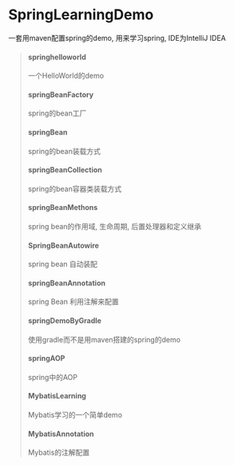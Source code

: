 # SpringLearningDemo
一套用maven配置spring的demo, 用来学习spring, IDE为IntelliJ IDEA

> #### springhelloworld
> 一个HelloWorld的demo
>
> #### springBeanFactory
> spring的bean工厂
>
> #### springBean
> spring的bean装载方式
>
> #### springBeanCollection
> spring的bean容器类装载方式
>
> #### springBeanMethons
> spring bean的作用域, 生命周期, 后置处理器和定义继承
>
> #### SpringBeanAutowire
> spring bean 自动装配
>
> #### springBeanAnnotation
> spring Bean 利用注解来配置
>
> #### springDemoByGradle
> 使用gradle而不是用maven搭建的spring的demo
>
> #### springAOP
> spring中的AOP
>
> #### MybatisLearning
> Mybatis学习的一个简单demo
>
> #### MybatisAnnotation
> Mybatis的注解配置